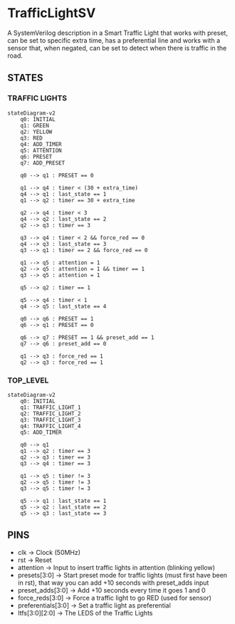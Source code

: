 # TrafficLightSV
A SystemVerilog description in a Smart Traffic Light that works with preset, can be set to specific extra time, has a preferential line and works with a sensor that, when negated, can be set to detect when there is traffic in the road.

## STATES

### TRAFFIC LIGHTS

```mermaid
stateDiagram-v2
	q0: INITIAL
	q1: GREEN
	q2: YELLOW
	q3: RED
	q4: ADD_TIMER
	q5: ATTENTION
	q6: PRESET
	q7: ADD_PRESET

	q0 --> q1 : PRESET == 0
	
	q1 --> q4 : timer < (30 + extra_time)
	q4 --> q1 : last_state == 1
	q1 --> q2 : timer == 30 + extra_time
	
	q2 --> q4 : timer < 3
	q4 --> q2 : last_state == 2
	q2 --> q3 : timer == 3

	q3 --> q4 : timer < 2 && force_red == 0
	q4 --> q3 : last_state == 3
	q3 --> q1 : timer == 2 && force_red == 0

	q1 --> q5 : attention = 1
	q2 --> q5 : attention = 1 && timer == 1
	q3 --> q5 : attention = 1

	q5 --> q2 : timer == 1

	q5 --> q4 : timer < 1
	q4 --> q5 : last_state == 4

	q0 --> q6 : PRESET == 1
	q6 --> q1 : PRESET == 0

	q6 --> q7 : PRESET == 1 && preset_add == 1
	q7 --> q6 : preset_add == 0

	q1 --> q3 : force_red == 1
	q2 --> q3 : force_red == 1
```

### TOP_LEVEL

```mermaid
stateDiagram-v2
	q0: INITIAL
	q1: TRAFFIC_LIGHT_1
	q2: TRAFFIC_LIGHT_2
	q3: TRAFFIC_LIGHT_3
	q4: TRAFFIC_LIGHT_4
	q5: ADD_TIMER

	q0 --> q1
	q1 --> q2 : timer == 3
	q2 --> q3 : timer == 3
	q3 --> q4 : timer == 3

	q1 --> q5 : timer != 3
	q2 --> q5 : timer != 3
	q3 --> q5 : timer != 3

	q5 --> q1 : last_state == 1
	q5 --> q2 : last_state == 2
	q5 --> q3 : last_state == 3
```

## PINS

- clk -> Clock (50MHz)
- rst -> Reset
- attention -> Input to insert traffic lights in attention (blinking yellow)
- presets\[3:0\] -> Start preset mode for traffic lights (must first have been in rst), that way you can add +10 seconds with preset_adds input
- preset_adds\[3:0\] -> Add +10 seconds every time it goes 1 and 0
- force_reds\[3:0\] -> Force a traffic light to go RED (used for sensor)
- preferentials\[3:0\] -> Set a traffic light as preferential
- ltfs\[3:0\]\[2:0\] -> The LEDS of the Traffic Lights
